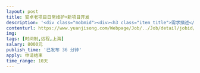 ```yaml
---                
layout: post       
title: 安卓老项目日常维护+新项目开发           
description: '<div class="mobmid"><div><h3 class="item_title">需求描述</h3><p>一、需求：维护我公司老的app项目，一个论坛一个主站，日常bug修复，微小功能的增加或删除，今年主要增加一个新闻大厅的开发。平时活不多，有问题及时响应解决即可。<br/>二、人才要求：211大学毕业，有5年以上安卓经验。技术熟练，住在上海闸北区、宝山区这带最好。<br/>三、合作方式：包年兼职，按月付兼职费用。</p></div><!--info end--></div>'     
contenturl: https://www.yuanjisong.com/Webpage/Job/../Job/detail/jobid/101491      
img:              
tags: [时间制,远程,上海]            
salary: 8000元          
publish_time: '已发布 36 分钟'         
apply: 申请结束                   
time_range: 10天              
---                 
```


